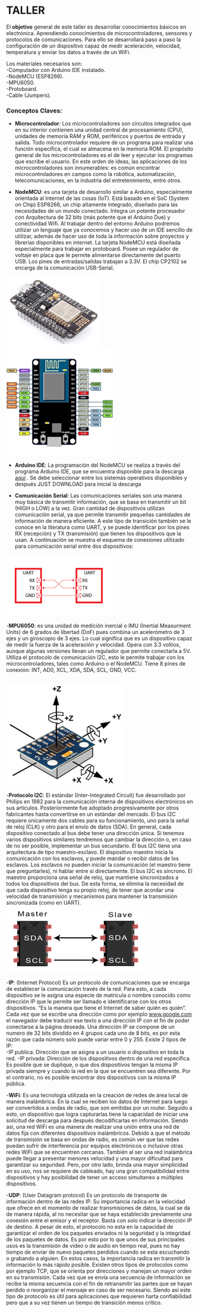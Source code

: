 # TALLER

El **objetivo** general de este taller es desarrollar conocimientos básicos en electrónica. Aprendiendo conocimientos de microcontroladores, sensores y protocolos de comunicaciones. Para ello se desarrollará paso a paso la configuración de un dispositivo capaz de medir aceleración, velocidad, temperatura y enviar los datos a través de un WiFi.

Los materiales necesarios son:<br/>
-Computador con Arduino IDE instalado. <br/>
-NodeMCU (ESP8266).<br/>
-MPU6050.<br/>
-Protoboard.<br/>
-Cable (Jumpers).<br/>


   
   
### Conceptos Claves:
- **Microcontrolador**: Los microcontroladores son circuitos integrados que en su interior contienen una unidad central de procesamiento (CPU), unidades de memoria RAM y ROM, periféricos y puertos de entrada y salida. Todo microcontrolador requiere de un programa para realizar una función específica, el cual se almacena en la memoria ROM. El propósito general de los microcontroladores es el de leer y ejecutar los programas que escribe el usuario. En este orden de ideas, las aplicaciones de los microcontroladores son innumerables: es común encontrar microcontroladores en campos como la robótica, automatización, telecomunicaciones, en la industria del entretenimiento, entre otros. 

- **NodeMCU**: es una tarjeta de desarrollo similar a Arduino, especialmente orientada al Internet de las cosas (IoT). Está basado en el SoC (System on Chip) ESP8266, un chip altamente integrado, diseñado para las necesidades de un mundo conectado. Integra un potente procesador con Arquitectura de 32 bits (más potente que el Arduino Due) y conectividad Wifi. Al trabajar dentro del entorno Arduino podremos utilizar un lenguaje que ya conocemos y hacer uso de un IDE sencillo de utilizar, además de hacer uso de toda la información sobre proyectos y librerías disponibles en internet. La tarjeta NodeMCU está diseñada especialmente para trabajar en protoboard. Posee un regulador de voltaje en placa que le permite alimentarse directamente del puerto USB. Los pines de entradas/salidas trabajan a 3.3V. El chip CP2102 se encarga de la comunicación USB-Serial.<br/>
  
![Microcontrolador](/images/esp.png) ![](/images/esquema.png)
 <br/>

- **Arduino IDE**: La programación del NodeMCU se realiza a través del programa Arduino IDE, que se encuentra disponible para la descarga [aquí](https://www.arduino.cc/en/Main/Software) . Se debe seleccionar entre los sistemas operativos disponibles y después JUST DOWNLOAD para inicial la descarga

- **Comunicación Serial**: Las comunicaciones seriales son una manera muy básica de transmitir información, que se basa en transmitir un bit (HIGH o LOW) a la vez. Gran cantidad de dispositivos utilizan comunicación serial, ya que permite transmitir pequeñas cantidades de información de manera eficiente. A este tipo de transición también se le conoce en la literatura como UART, y se puede identificar por los pines RX (recepción) y TX (transmisión) que tienen los dispositivos que la usan. A continuación se muestra el esquema de conexiones utilizado para comunicación serial entre dos dispositivos: <br/>

![Conexiones para comunicación seria entre dispositivos](/images/serial.png)
<br/>

-**MPU6050**: es una unidad de medición inercial o IMU (Inertial Measurment Units) de 6 grados de libertad (DoF) pues combina un acelerómetro de 3 ejes y un giroscopio de 3 ejes. Lo cual significa que es un dispositivo capaz de medir la fuerza de la aceleración y velocidad. Opera con 3.3 voltios, aunque algunas versiones llevan un regulador que permite conectarla a 5V. Utiliza el protocolo de comunicación I2C, esto le permite trabajar con los microcontroladores, tales como Arduino o el NodeMCU. Tiene 8 pines de conexión: INT, AD0, XCL, XDA, SDA, SCL, GND, VCC.

<br/> ![Sensor](/images/mpu.png)<br/>
   
-**Protocolo I2C**: El estándar (Inter-Integrated Circuit) fue desarrollado por Philips en 1982 para la comunicación interna de dispositivos electrónicos en sus artículos. Posteriormente fue adoptado progresivamente por otros fabricantes hasta convertirse en un estándar del mercado. El bus I2C requiere únicamente dos cables para su funcionamiento, uno para la señal de reloj (CLK) y otro para el envío de datos (SDA). En general, cada dispositivo conectado al bus debe tener una dirección única. Si tenemos varios dispositivos similares tendremos que cambiar la dirección o, en caso de no ser posible, implementar un bus secundario. El bus I2C tiene una arquitectura de tipo maestro-esclavo. El dispositivo maestro inicia la comunicación con los esclavos, y puede mandar o recibir datos de los esclavos. Los esclavos no pueden iniciar la comunicación (el maestro tiene que preguntarles), ni hablar entre si directamente.  El bus I2C es síncrono. El maestro proporciona una señal de reloj, que mantiene sincronizados a todos los dispositivos del bus. De esta forma, se elimina la necesidad de que cada dispositivo tenga su propio reloj, de tener que acordar una velocidad de transmisión y mecanismos para mantener la transmisión sincronizada (como en UART).
<br/> ![I2C](/images/i2c.png)<br/>

-**IP**: (Internet Protocol) Es un protocolo de comunicaciones que se encarga de establecer la comunicación través de la red. Para esto, a cada dispositivo se le asigna una especie de matrícula o nombre conocido como dirección IP que le permite ser llamado e identificarse con los otros dispositivos. “Es la manera que tiene el Internet de saber quién es quién”. Cada vez que se escribe una dirección como por ejemplo www.google.com el navegador debe traducir ese texto a una dirección IP con el fin de poder conectarse a la página deseada. Una dirección IP se compone de un numero de 32 bits dividido en 4 grupos cada uno de 8 bits, es por esta razón que cada número solo puede variar entre 0 y 255. Existe 2 tipos de IP: <br/>
	-IP publica: Dirección que se asigna a un usuario o dispositivo en toda la red.
	-IP privada: Dirección de los dispositivos dentro de una red especifica.<br/>
Es posible que se duplique, o que dos dispositivos tengan la misma IP privada siempre y cuando la red en la que se encuentren sea diferente. Por el contrario, no es posible encontrar dos dispositivos con la misma IP pública. <br/>

-**WiFi**: Es una tecnología utilizada en la creación de redes de área local de manera inalámbrica. En la cual se reciben los datos de Internet para luego ser convertidos a ondas de radio, que son emitidas por un router. Seguido a esto, un dispositivo que logra capturarlas tiene la capacidad de iniciar una solicitud de descarga para después decodificarlas en información. Siendo así, una red WiFi es una manera de realizar una unión entra una red de datos fija con diferentes dispositivos inalámbricos. Debido a que el método de transmisión se basa en ondas de radio, es común ver que las redes puedan sufrir de interferencia por equipos electrónicos o inclusive otras redes WiFi que se encuentren cercanas. También al ser una red inalámbrica puede llegar a presentar menores velocidad y una mayor dificultad para garantizar su seguridad. Pero, por otro lado, brinda una mayor simplicidad en su uso, nos se requiere de cableado, hay una gran compatibilidad entre dispositivos y hay posibilidad de tener un acceso simultaneo a múltiples dispositivos.

-**UDP**: (User Datagram protocol) Es un protocolo de transporte de información dentro de las redes IP. Su importancia radica en la velocidad que ofrece en el momento de realizar transmisiones de datos, la cual se da de manera rápida, al no necesitar que se haya establecido previamente una conexión entre el emisor y el receptor. Basta con solo indicar la dirección IP de destino. A pesar de esto, el protocolo no esta en la capacidad de garantizar el orden de los paquetes enviados ni la seguridad y la integridad de los paquetes de datos. Es por esto por lo que unos de sus principales usos es la transmisión de video o de audio en tiempo real, pues no hay tiempo de enviar de nuevo paquetes perdidos cuando se esta escuchando o grabando a alguien. En estos casos, la importancia radica en transmitir la información lo más rápido posible. Existen otros tipos de protocolos como por ejemplo TCP, que se orienta por direcciones y manejan un mayor orden en su transmisión. Cada vez que se envía una secuencia de información se recibe la misma secuencia con el fin de retransmitir las partes que se hayan perdido o reorganizar el mensaje en caso de ser necesario. Siendo así este tipo de protocolo es útil para aplicaciones que requieren harta confiabilidad pero que a su vez tienen un tiempo de transición menos crítico.


